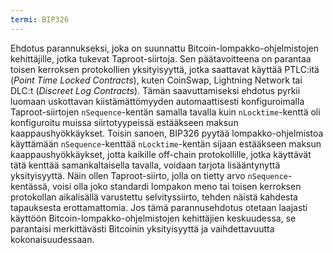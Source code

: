 ```yaml
---
termi: BIP326
---
```


Ehdotus parannukseksi, joka on suunnattu Bitcoin-lompakko-ohjelmistojen kehittäjille, jotka tukevat Taproot-siirtoja. Sen päätavoitteena on parantaa toisen kerroksen protokollien yksityisyyttä, jotka saattavat käyttää PTLC:itä (*Point Time Locked Contracts*), kuten CoinSwap, Lightning Network tai DLC:t (*Discreet Log Contracts*). Tämän saavuttamiseksi ehdotus pyrkii luomaan uskottavan kiistämättömyyden automaattisesti konfiguroimalla Taproot-siirtojen `nSequence`-kentän samalla tavalla kuin `nLocktime`-kenttä oli konfiguroitu muissa siirtotyypeissä estääkseen maksun kaappaushyökkäykset. Toisin sanoen, BIP326 pyytää lompakko-ohjelmistoa käyttämään `nSequence`-kenttää `nLocktime`-kentän sijaan estääkseen maksun kaappaushyökkäykset, jotta kaikille off-chain protokollille, jotka käyttävät tätä kenttää samankaltaisella tavalla, voidaan tarjota lisääntynyttä yksityisyyttä. Näin ollen Taproot-siirto, jolla on tietty arvo `nSequence`-kentässä, voisi olla joko standardi lompakon meno tai toisen kerroksen protokollan aikalisällä varustettu selvityssiirto, tehden näistä kahdesta tapauksesta erottamattomia. Jos tämä parannusehdotus otetaan laajasti käyttöön Bitcoin-lompakko-ohjelmistojen kehittäjien keskuudessa, se parantaisi merkittävästi Bitcoinin yksityisyyttä ja vaihdettavuutta kokonaisuudessaan.